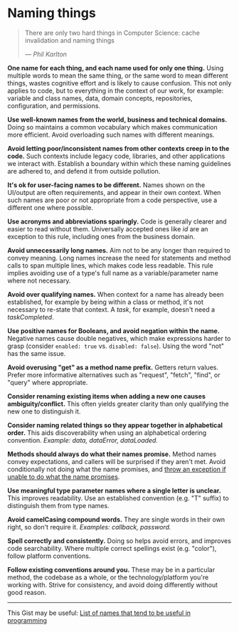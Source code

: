 # Naming things

> There are only two hard things in Computer Science: cache invalidation and naming things
>
> &mdash; <cite>Phil Karlton<cite>

**One name for each thing, and each name used for only one thing.** Using multiple words to mean the same thing, or the same word to mean different things, wastes cognitive effort and is likely to cause confusion. This not only applies to code, but to everything in the context of our work, for example: variable and class names, data, domain concepts, repositories, configuration, and permissions.

**Use well-known names from the world, business and technical domains.** Doing so maintains a common vocabulary which makes communication more efficient. Avoid overloading such names with different meanings.

**Avoid letting poor/inconsistent names from other contexts creep in to the code.** Such contexts include legacy code, libraries, and other applications we interact with. Establish a boundary within which these naming guidelines are adhered to, and defend it from outside pollution.

**It's ok for user-facing names to be different.** Names shown on the UI/output are often requirements, and appear in their own context. When such names are poor or not appropriate from a code perspective, use a different one where possible.

**Use acronyms and abbreviations sparingly.** Code is generally clearer and easier to read without them. Universally accepted ones like *id* are an exception to this rule, including ones from the business domain.

**Avoid unnecessarily long names.** Aim not to be any longer than required to convey meaning. Long names increase the need for statements and method calls to span multiple lines, which makes code less readable. This rule implies avoiding use of a type's full name as a variable/parameter name where not necessary.

**Avoid over qualifying names.** When context for a name has already been established, for example by being within a class or method, it's not necessary to re-state that context. A *task*, for example, doesn't need a *taskCompleted*.

**Use positive names for Booleans, and avoid negation within the name.** Negative names cause double negatives, which make expressions harder to grasp (consider `enabled: true` vs. `disabled: false`). Using the word "not" has the same issue.

**Avoid overusing "get" as a method name prefix.** Getters return values. Prefer more informative alternatives such as "request", "fetch", "find", or "query" where appropriate.

**Consider renaming existing items when adding a new one causes ambiguity/conflict.** This often yields greater clarity than only qualifying the new one to distinguish it.

**Consider naming related things so they appear together in alphabetical order.** This aids discoverability when using an alphabetical ordering convention. *Example: data, dataError, dataLoaded.*

**Methods should always do what their names promise.** Method names convey expectations, and callers will be surprised if they aren't met. Avoid conditionally not doing what the name promises, and [throw an exception if unable to do what the name promises](https://www.hanselman.com/blog/IfYourMethodCantDoWhatItsNamePromisesItCanThrow.aspx).

**Use meaningful type parameter names where a single letter is unclear.** This improves readability. Use an established convention (e.g. "T" suffix) to distinguish them from type names.

**Avoid camelCasing compound words.** They are single words in their own right, so don't require it. *Examples: callback, password.*

**Spell correctly and consistently.** Doing so helps avoid errors, and improves code searchability. Where multiple correct spellings exist (e.g. "color"), follow platform conventions.

**Follow existing conventions around you.** These may be in a particular method, the codebase as a whole, or the technology/platform you're working with. Strive for consistency, and avoid doing differently without good reason.

----

This Gist may be useful: [List of names that tend to be useful in programming](https://gist.github.com/robatwilliams/1f089398144867e629bdc343a5cc5be6)
